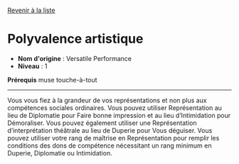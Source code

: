 [Revenir à la liste](list.md)

# Polyvalence artistique

 * **Nom d'origine** : Versatile Performance
 * **Niveau** : 1


<p><strong>Prérequis</strong> muse touche-à-tout</p>
<hr>
<p>Vous vous fiez à la grandeur de vos représentations et non plus aux compétences sociales ordinaires. Vous pouvez utiliser Représentation au lieu de Diplomatie pour Faire bonne impression et au lieu d’Intimidation pour Démoraliser. Vous pouvez également utiliser une Représentation d’interprétation théâtrale au lieu de Duperie pour Vous déguiser. Vous pouvez utiliser votre rang de maîtrise en Représentation pour remplir les conditions des dons de compétence nécessitant un rang minimum en Duperie, Diplomatie ou Intimidation.</p>